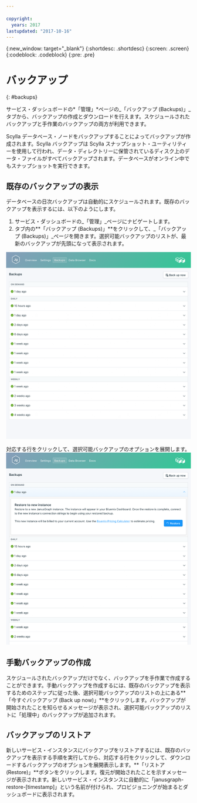 ```yaml
---

copyright:
  years: 2017
lastupdated: "2017-10-16"
---
```


{:new_window: target="_blank"}
{:shortdesc: .shortdesc}
{:screen: .screen}
{:codeblock: .codeblock}
{:pre: .pre}

# バックアップ
{: #backups}

サービス・ダッシュボードの*「管理」*ページの_「バックアップ (Backups)」_タブから、バックアップの作成とダウンロードを行えます。スケジュールされたバックアップと手作業のバックアップの両方が利用できます。

Scylla データベース・ノードをバックアップすることによってバックアップが作成されます。Scylla バックアップは Scylla スナップショット・ユーティリティーを使用して行われ、データ・ディレクトリーに保管されているディスク上のデータ・ファイルがすべてバックアップされます。データベースがオンライン中でもスナップショットを実行できます。

## 既存のバックアップの表示

データベースの日次バックアップは自動的にスケジュールされます。既存のバックアップを表示するには、以下のようにします。

1. サービス・ダッシュボードの_「管理」_ページにナビゲートします。
2. タブ内の**「バックアップ (Backups)」**をクリックして、_「バックアップ (Backups)」_ページを開きます。選択可能バックアップのリストが、最新のバックアップが先頭になって表示されます。

  ![選択可能バックアップ](./images/janusgraph-backups-show.png "処理中のバックアップを含む選択可能バックアップのリスト")

対応する行をクリックして、選択可能バックアップのオプションを展開します。
  ![バックアップ・オプション](./images/janusgraph-backups-options.png "バックアップのオプション。") 

## 手動バックアップの作成

スケジュールされたバックアップだけでなく、バックアップを手作業で作成することができます。手動バックアップを作成するには、既存のバックアップを表示するためのステップに従った後、選択可能バックアップのリストの上にある**「今すぐバックアップ (Back up now)」**をクリックします。バックアップが開始されたことを知らせるメッセージが表示され、選択可能バックアップのリストに「処理中」のバックアップが追加されます。

## バックアップのリストア
新しいサービス・インスタンスにバックアップをリストアするには、既存のバックアップを表示する手順を実行してから、対応する行をクリックして、ダウンロードするバックアップのオプションを展開表示します。**「リストア (Restore)」**ボタンをクリックします。復元が開始されたことを示すメッセージが表示されます。新しいサービス・インスタンスに自動的に「janusgraph-restore-[timestamp]」という名前が付けられ、プロビジョニングが始まるとダッシュボードに表示されます。
